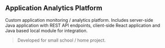 ## Application Analytics Platform

Custom application monitoring / analytics platform. Includes server-side Java application with REST API endpoints, client-side React application and Java based local module for integration.
> Developed for small school / home project.
